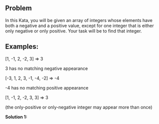 ## Problem

In this Kata, you will be given an array of integers whose elements have both a negative and a positive value, except for one integer that is either only negative or only positive. Your task will be to find that integer.

## Examples:

[1, -1, 2, -2, 3] => 3

3 has no matching negative appearance

[-3, 1, 2, 3, -1, -4, -2] => -4

-4 has no matching positive appearance

[1, -1, 2, -2, 3, 3] => 3

(the only-positive or only-negative integer may appear more than once)

**Solution 1:**

```python

```
